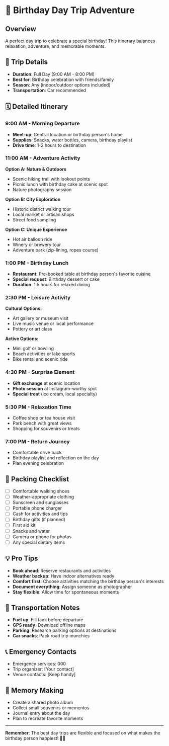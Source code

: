# 🎉 Birthday Day Trip Adventure

## Overview
A perfect day trip to celebrate a special birthday! This itinerary balances relaxation, adventure, and memorable moments.

## 📅 Trip Details
- **Duration**: Full Day (9:00 AM - 8:00 PM)
- **Best for**: Birthday celebration with friends/family
- **Season**: Any (indoor/outdoor options included)
- **Transportation**: Car recommended

## 🗓️ Detailed Itinerary

### 9:00 AM - Morning Departure
- **Meet-up**: Central location or birthday person's home
- **Supplies**: Snacks, water bottles, camera, birthday playlist
- **Drive time**: 1-2 hours to destination

### 11:00 AM - Adventure Activity
**Option A: Nature & Outdoors**
- Scenic hiking trail with lookout points
- Picnic lunch with birthday cake at scenic spot
- Nature photography session

**Option B: City Exploration**
- Historic district walking tour
- Local market or artisan shops
- Street food sampling

**Option C: Unique Experience**
- Hot air balloon ride
- Winery or brewery tour
- Adventure park (zip-lining, ropes course)

### 1:00 PM - Birthday Lunch
- **Restaurant**: Pre-booked table at birthday person's favorite cuisine
- **Special request**: Birthday dessert or cake
- **Duration**: 1.5 hours for relaxed dining

### 2:30 PM - Leisure Activity
**Cultural Options:**
- Art gallery or museum visit
- Live music venue or local performance
- Pottery or art class

**Active Options:**
- Mini golf or bowling
- Beach activities or lake sports
- Bike rental and scenic ride

### 4:30 PM - Surprise Element
- **Gift exchange** at scenic location
- **Photo session** at Instagram-worthy spot
- **Special treat** (ice cream, local specialty)

### 5:30 PM - Relaxation Time
- Coffee shop or tea house visit
- Park bench with great views
- Shopping for souvenirs or treats

### 7:00 PM - Return Journey
- Comfortable drive back
- Birthday playlist and reflection on the day
- Plan evening celebration

## 🎒 Packing Checklist
- [ ] Comfortable walking shoes
- [ ] Weather-appropriate clothing
- [ ] Sunscreen and sunglasses
- [ ] Portable phone charger
- [ ] Cash for activities and tips
- [ ] Birthday gifts (if planned)
- [ ] First aid kit
- [ ] Snacks and water
- [ ] Camera or phone for photos
- [ ] Any special dietary items

## 💡 Pro Tips
- **Book ahead**: Reserve restaurants and activities
- **Weather backup**: Have indoor alternatives ready
- **Comfort first**: Choose activities matching the birthday person's interests
- **Document everything**: Assign someone as photographer
- **Stay flexible**: Allow time for spontaneous moments

## 🚗 Transportation Notes
- **Fuel up**: Fill tank before departure
- **GPS ready**: Download offline maps
- **Parking**: Research parking options at destinations
- **Car snacks**: Pack road trip munchies

## 📞 Emergency Contacts
- Emergency services: 000
- Trip organizer: [Your contact]
- Venue contacts: [Keep handy]

## 🎁 Memory Making
- Create a shared photo album
- Collect small souvenirs or mementos
- Journal entry about the day
- Plan to recreate favorite moments

---

**Remember**: The best day trips are flexible and focused on what makes the birthday person happiest! 🎂✨
